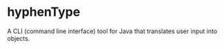hyphenType
==========

A CLI (command line interface) tool for Java that translates user input into objects.

